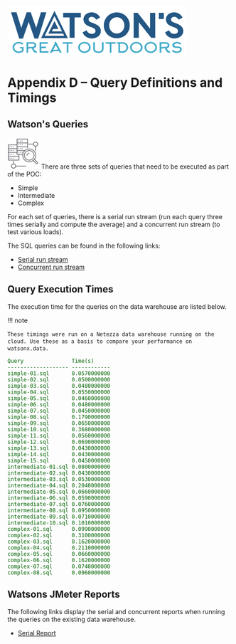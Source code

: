 ![Watsons](wxd-images/watsons-go-logo-small.png)

# Appendix D – Query Definitions and Timings

## Watson's Queries 
![Watsons](wxd-images/poc-query.png)
There are three sets of queries that need to be executed as part of the POC:

* Simple
* Intermediate
* Complex

For each set of queries, there is a serial run stream (run each query three times serially and compute the average) and a concurrent run stream (to test various loads).

The SQL queries can be found in the following links:

* [Serial run stream](wxd-files/mockpoc-serial.tar.gz)
* [Concurrent run stream](wxd-files/mockpoc-concurrent.tar.gz)

## Query Execution Times
The execution time for the queries on the data warehouse are listed below. 

!!! note

    These timings were run on a Netezza data warehouse running on the cloud. Use these as a basis to compare your performance on watsonx.data. 


<pre style="font-size: small; color: darkgreen; overflow: auto">
Query               Time(s)
------------------- ------------
simple-01.sql       0.0570000000
simple-02.sql       0.0500000000
simple-03.sql       0.0480000000
simple-04.sql       0.0550000000
simple-05.sql       0.0460000000
simple-06.sql       0.0480000000
simple-07.sql       0.0450000000
simple-08.sql       0.1790000000
simple-09.sql       0.0650000000
simple-10.sql       0.3680000000
simple-11.sql       0.0560000000
simple-12.sql       0.0690000000
simple-13.sql       0.0430000000
simple-14.sql       0.0430000000
simple-15.sql       0.0450000000
intermediate-01.sql 0.0800000000
intermediate-02.sql 0.0430000000
intermediate-03.sql 0.0530000000
intermediate-04.sql 0.2040000000
intermediate-05.sql 0.0660000000
intermediate-06.sql 0.0590000000
intermediate-07.sql 0.0760000000
intermediate-08.sql 0.0950000000
intermediate-09.sql 0.0710000000
intermediate-10.sql 0.1010000000
complex-01.sql      0.0990000000
complex-02.sql      0.3100000000
complex-03.sql      0.1620000000
complex-04.sql      0.2110000000
complex-05.sql      0.0660000000
complex-06.sql      0.1620000000
complex-07.sql      0.0740000000
complex-08.sql      0.0960000000 
</pre>

## Watsons JMeter Reports

The following links display the serial and concurrent reports when running the queries on the existing data warehouse.

* [Serial Report](./serial-report/index.html)